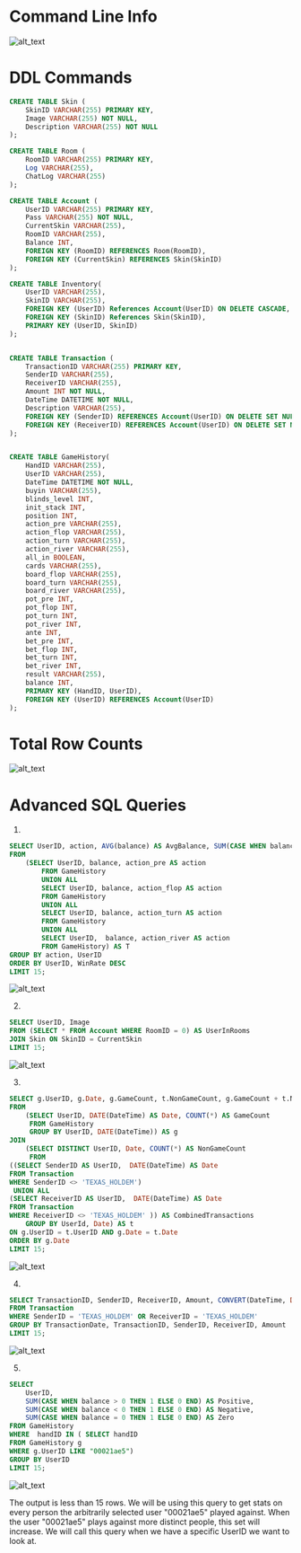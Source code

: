 # Command Line Info

![alt_text](/doc/imgs/connection.png)

# DDL Commands

```sql
CREATE TABLE Skin (
    SkinID VARCHAR(255) PRIMARY KEY,
    Image VARCHAR(255) NOT NULL,
    Description VARCHAR(255) NOT NULL
);

CREATE TABLE Room (
    RoomID VARCHAR(255) PRIMARY KEY,
    Log VARCHAR(255),
    ChatLog VARCHAR(255)
);

CREATE TABLE Account (
    UserID VARCHAR(255) PRIMARY KEY,
    Pass VARCHAR(255) NOT NULL,
    CurrentSkin VARCHAR(255),
    RoomID VARCHAR(255),
    Balance INT,
    FOREIGN KEY (RoomID) REFERENCES Room(RoomID),
    FOREIGN KEY (CurrentSkin) REFERENCES Skin(SkinID)
);

CREATE TABLE Inventory(
    UserID VARCHAR(255),
    SkinID VARCHAR(255),
    FOREIGN KEY (UserID) References Account(UserID) ON DELETE CASCADE,
    FOREIGN KEY (SkinID) References Skin(SkinID),
    PRIMARY KEY (UserID, SkinID)
);


CREATE TABLE Transaction (
    TransactionID VARCHAR(255) PRIMARY KEY,
    SenderID VARCHAR(255), 
    ReceiverID VARCHAR(255), 
    Amount INT NOT NULL,
    DateTime DATETIME NOT NULL,
    Description VARCHAR(255),
    FOREIGN KEY (SenderID) REFERENCES Account(UserID) ON DELETE SET NULL,
    FOREIGN KEY (ReceiverID) REFERENCES Account(UserID) ON DELETE SET NULL
);


CREATE TABLE GameHistory(
    HandID VARCHAR(255),
    UserID VARCHAR(255),
    DateTime DATETIME NOT NULL,
    buyin VARCHAR(255),
    blinds_level INT,
    init_stack INT,
    position INT,
    action_pre VARCHAR(255),
    action_flop VARCHAR(255),
    action_turn VARCHAR(255),
    action_river VARCHAR(255),
    all_in BOOLEAN,
    cards VARCHAR(255),
    board_flop VARCHAR(255),
    board_turn VARCHAR(255),
    board_river VARCHAR(255),
    pot_pre INT,
    pot_flop INT,
    pot_turn INT,
    pot_river INT,
    ante INT,
    bet_pre INT,
    bet_flop INT,
    bet_turn INT,
    bet_river INT,
    result VARCHAR(255),
    balance INT,
    PRIMARY KEY (HandID, UserID),
    FOREIGN KEY (UserID) REFERENCES Account(UserID)
);
```

# Total Row Counts

![alt_text](/doc/imgs/rowCount.png)


# Advanced SQL Queries

1.

```sql
SELECT UserID, action, AVG(balance) AS AvgBalance, SUM(CASE WHEN balance > 0 THEN 1 ELSE 0 END) / COUNT(balance) AS WinRate
FROM 
    (SELECT UserID, balance, action_pre AS action
        FROM GameHistory
        UNION ALL
        SELECT UserID, balance, action_flop AS action
        FROM GameHistory
        UNION ALL
        SELECT UserID, balance, action_turn AS action
        FROM GameHistory
        UNION ALL
        SELECT UserID,  balance, action_river AS action
        FROM GameHistory) AS T
GROUP BY action, UserID
ORDER BY UserID, WinRate DESC
LIMIT 15;
```
![alt_text](/doc/imgs/query1.png)

2.

```sql
SELECT UserID, Image
FROM (SELECT * FROM Account WHERE RoomID = 0) AS UserInRooms
JOIN Skin ON SkinID = CurrentSkin
LIMIT 15;
```
![alt_text](/doc/imgs/query2.png)

3.

```sql
SELECT g.UserID, g.Date, g.GameCount, t.NonGameCount, g.GameCount + t.NonGameCount AS TotalActivity
FROM 
    (SELECT UserID, DATE(DateTime) AS Date, COUNT(*) AS GameCount
     FROM GameHistory
     GROUP BY UserID, DATE(DateTime)) AS g
JOIN 
    (SELECT DISTINCT UserID, Date, COUNT(*) AS NonGameCount
     FROM 
((SELECT SenderID AS UserID,  DATE(DateTime) AS Date 
FROM Transaction 
WHERE SenderID <> 'TEXAS_HOLDEM')
 UNION ALL 
(SELECT ReceiverID AS UserID,  DATE(DateTime) AS Date 
FROM Transaction 
WHERE ReceiverID <> 'TEXAS_HOLDEM' )) AS CombinedTransactions
    GROUP BY UserId, Date) AS t
ON g.UserID = t.UserID AND g.Date = t.Date
ORDER BY g.Date
LIMIT 15;
```

![alt_text](/doc/imgs/query3.png)

4.

```sql
SELECT TransactionID, SenderID, ReceiverID, Amount, CONVERT(DateTime, DATE) AS TransactionDate
FROM Transaction
WHERE SenderID = 'TEXAS_HOLDEM' OR ReceiverID = 'TEXAS_HOLDEM'
GROUP BY TransactionDate, TransactionID, SenderID, ReceiverID, Amount
LIMIT 15; 
```

![alt_text](/doc/imgs/query4.png)

5.

```sql
SELECT 
    UserID,
    SUM(CASE WHEN balance > 0 THEN 1 ELSE 0 END) AS Positive,
    SUM(CASE WHEN balance < 0 THEN 1 ELSE 0 END) AS Negative,
    SUM(CASE WHEN balance = 0 THEN 1 ELSE 0 END) AS Zero
FROM GameHistory
WHERE  handID IN ( SELECT handID 
FROM GameHistory g 
WHERE g.UserID LIKE "00021ae5")
GROUP BY UserID
LIMIT 15;
```
![alt_text](/doc/imgs/query5.png)

The output is less than 15 rows. We will be using this query to get stats on every person the arbitrarily selected user "00021ae5" played against. When the user "00021ae5" plays against more distinct people, this set will increase. We will call this query when we have a specific UserID we want to look at.
